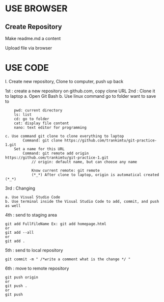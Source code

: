 # USE BROWSER

## Create Repository
Make readme.md a content

Upload file via browser





# USE CODE
I. Create new repository, Clone to computer, push up back




1st : create a new repository on github.com, copy clone URL
2nd : Clone it to laptop
    a. Open Git Bash
    b. Use linux command go to folder want to save to
    
        pwd: current directory        
        ls: list        
        cd: go to folder        
        cat: display file content        
        nano: text editor for programming        

    c. Use command git clone to clone everything to laptop
            Command: git clone https://github.com/trankimtu/git-practice-1.git
        Set a name for this URL
            Command: git remote add origin https://github.com/trankimtu/git-practice-1.git
                // origin: default name, but can choose any name

                Know current remote: git remote
                (*_*) After clone to laptop, origin is automatical created (*_*)
3rd : Changing

    a. Use Visual Studio Code
    b. Use terminal inside the Visual Studio Code to add, commit, and push as well
    
4th : send to staging area

    git add FullFileName Ex: git add homepage.html            
    or            
    git add --all            
    or            
    git add .            
            
5th : send to local repository

    git commit -m " /*write a comment what is the change */ "
            
6th : move to remote repository

    git push origin
    or
    git push .
    or
    git push
